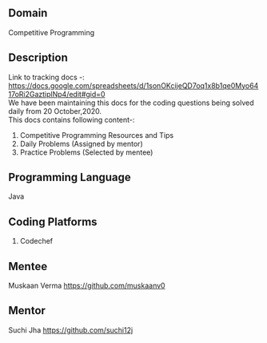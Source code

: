 ## Domain
Competitive Programming

## Description
Link to tracking docs -: https://docs.google.com/spreadsheets/d/1sonOKcijeQD7oq1x8b1qe0Myo6417oRi2GaztiplNp4/edit#gid=0 <br />
We have been maintaining this docs for the coding questions being solved daily from 20 October,2020. <br />
This docs contains following content-:<br />
1. Competitive Programming Resources and Tips
2. Daily Problems (Assigned by mentor)
3. Practice Problems (Selected by mentee)

## Programming Language
Java

## Coding Platforms
1. Codechef

## Mentee
Muskaan Verma
https://github.com/muskaanv0

## Mentor
Suchi Jha
https://github.com/suchi12j